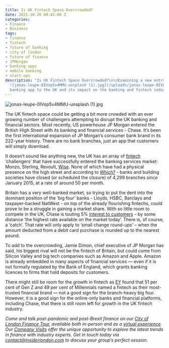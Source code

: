 ```yaml
---
title: Is UK Fintech Space Overcrowded?
date: 2021-10-26 08:42:00 Z
categories:
- Finance
- Business
tags:
- finance
- fintech
- future of banking
- city of london
- future of finance
- JPMorgan
- banking apps
- mobile banking
- start-ups
description: "Is UK Fintech Space Overcrowded?\n\nExamining a new entry of JPMorgan's
  ![jonas-leupe-0IVop5v4MMU-unsplash (1).jpg](/uploads/jonas-leupe-0IVop5v4MMU-unsplash%20(1).jpg)\n\nChase
  banking app to the UK and its impact on the banking and fintech industries. "
---
```


![jonas-leupe-0IVop5v4MMU-unsplash (1).jpg](/uploads/jonas-leupe-0IVop5v4MMU-unsplash%20(1).jpg)

The UK fintech space could be getting a bit more crowded with an ever growing number of challengers attempting to disrupt the UK banking and financial sectors. Most recently, US powerhouse JP Morgan entered the British High Street with its banking and financial services - Chase. It’s been the first international expansion of JP Morgan’s consumer bank brand in its 222-year history. There are no bank branches, just an app that customers will simply download. 

It doesn’t sound like anything new, the UK has an array of [fintech ](https://www.insiderlondon.com/blog/the-amazing-growth-of-uk-fintech-industry/)‘challengers’ that have successfully entered the banking services market: Monzo, Sterling, Revoult, [Wise](https://www.insiderlondon.com/blog/exciting-new-listings-on-lse/). None of which have had a physical presence on the high street and according to [Which?](https://www.which.co.uk/money/banking/switching-your-bank/bank-branch-closures-is-your-local-bank-closing-a28n44c8z0h5) - banks and building societies have closed (or scheduled the closure) of 4,299 branches since January 2015, at a rate of around 50 per month.

Britain has a very well-banked market, so trying to put the dent into the dominant position of the ‘big four’ banks - Lloyds, HSBC, Barclays and taxpayer-backed NatWest - on top of the already flourishing fintechs, could prove to be a struggle in gaining a market share. With so little room to compete in the UK, Chase is touting 5% [interest to customers](https://www.chase.co.uk/gb/en/product/chase-account/) – by some distance ‘the highest rate available on the market today’. There is, of course, a ‘catch’. That rate will only apply to ‘small change round-ups’ – when the amount deducted from a debit card purchase is rounded up to the nearest pound.

To add to the overcrowding, Jamie Dimon, chief executive of JP Morgan has said, his biggest rival will not be the fintech of Britain, but could come from Silicon Valley and big tech companies such as Amazon and Apple.
Amazon is already embedded in many aspects of financial services — even if it is not formally regulated by the Bank of England, which grants banking licences to firms that hold deposits for customers.

There might still be room for the growth in fintech as [EY](https://www.ey.com/en_uk/banking-capital-markets/fintech-ecosystems) found that 51 per cent of Gen Z and 49 per cent of Millennials named a fintech as their most-trusted financial brand — not a good sign for the branch-heavy big four. However, it is a good sign for the online-only banks and financial platforms, including Chase, that there is still room left for growth in the UK fintech industry. 

*Come and talk post-pandemic and post-Brexit  finance on our [City of London Finance Tour](https://www.insiderlondon.com/london/educational-tours/london-finance-walking-tour/#city-finance-tour), available both in-person and as a [virtual experience](https://www.insiderlondon.com/online-education/virtual-tours/#virtual-city-of-london-finance-tour). Our [Company Visits](https://www.insiderlondon.com/london/company-visits/) offer the unique opportunity to explore the latest trends in finance with industry experts. Get in touch today via [contact@insiderlondon.com](https://www.insiderlondon.com/contact-us/) to discuss your group’s perfect session.*


